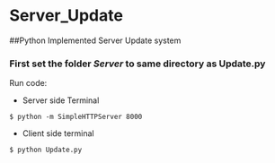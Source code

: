 # Server_Update
##Python Implemented Server Update system

### First set the folder *Server* to same directory as Update.py

Run code:
 - Server side Terminal
```
$ python -m SimpleHTTPServer 8000
```

 - Client side terminal
```
$ python Update.py
```
